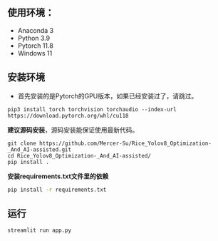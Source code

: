 ## 使用环境：

 - Anaconda 3
 - Python 3.9
 - Pytorch 11.8
 - Windows 11

## 安装环境

 - 首先安装的是Pytorch的GPU版本，如果已经安装过了，请跳过。

```shell
pip3 install torch torchvision torchaudio --index-url https://download.pytorch.org/whl/cu118
```

**建议源码安装**，源码安装能保证使用最新代码。

```shell
git clone https://github.com/Mercer-Su/Rice_Yolov8_Optimization-_And_AI-assisted.git
cd Rice_Yolov8_Optimization-_And_AI-assisted/
pip install .
```

**安装requirements.txt文件里的依赖**

```bash
pip install -r requirements.txt
```

## 运行

```bash
streamlit run app.py
```
